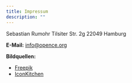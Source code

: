 ```yaml
---
title: Impressum
description: ""
---
```


Sebastian Rumohr
Tilsiter Str. 2g
22049 Hamburg

**E-Mail:**
[info@opence.org](mailto:info@opence.org)

**Bildquellen:**

- [Freepik](https://www.freepik.com)
- [IconKitchen](https://icon.kitchen)
